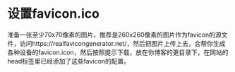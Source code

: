 # 设置favicon.ico
准备一张至少70x70像素的图片，推荐是260x260像素的图片作为favicon的源文件，访问https://realfavicongenerator.net/，然后把图片上传上去，会帮你生成各种设备的favicon.icon，然后按照提示下载，放在你博客的更目录下，在网站的head标签里已经添加了这些favicon的配置。